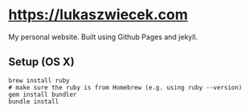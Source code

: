 # https://lukaszwiecek.com
My personal website. Built using Github Pages and jekyll.

## Setup (OS X)
```
brew install ruby
# make sure the ruby is from Homebrew (e.g. using ruby --version)
gem install bundler
bundle install
```